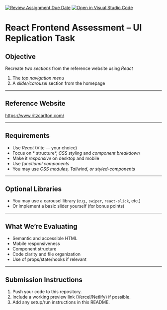 [![Review Assignment Due Date](https://classroom.github.com/assets/deadline-readme-button-22041afd0340ce965d47ae6ef1cefeee28c7c493a6346c4f15d667ab976d596c.svg)](https://classroom.github.com/a/2MYYzS_A)
[![Open in Visual Studio Code](https://classroom.github.com/assets/open-in-vscode-2e0aaae1b6195c2367325f4f02e2d04e9abb55f0b24a779b69b11b9e10269abc.svg)](https://classroom.github.com/online_ide?assignment_repo_id=19877677&assignment_repo_type=AssignmentRepo)
# React Frontend Assessment – UI Replication Task

## Objective

Recreate *two sections* from the reference website using *React*

1. The *top navigation menu*
2. A *slider/carousel* section from the homepage

---

##  Reference Website

https://www.ritzcarlton.com/


---

## Requirements

- Use *React* (Vite — your choice)
- Focus on * structure*, *CSS styling* and *component breakdown*
- Make it *responsive* on desktop and mobile
- Use *functional components*
- You may use *CSS modules, Tailwind, or styled-components*

---

## Optional Libraries

- You may use a carousel library (e.g., `swiper`, `react-slick`, etc.)
- Or implement a basic slider yourself (for bonus points)

---

##  What We’re Evaluating

- Semantic and accessible HTML
- Mobile responsiveness
- Component structure
- Code clarity and file organization
- Use of props/state/hooks if relevant

---

## Submission Instructions

1. Push your code to this repository.
2. Include a working preview link (Vercel/Netlify) if possible.
3. Add any setup/run instructions in this README.

